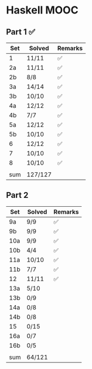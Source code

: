 # Haskell MOOC

## Part 1 ✅

| Set | Solved  | Remarks |
| --- | ------- | ------- |
| 1   | 11/11   | ✅      |
| 2a  | 11/11   | ✅      |
| 2b  | 8/8     | ✅      |
| 3a  | 14/14   | ✅      |
| 3b  | 10/10   | ✅      |
| 4a  | 12/12   | ✅      |
| 4b  | 7/7     | ✅      |
| 5a  | 12/12   | ✅      |
| 5b  | 10/10   | ✅      |
| 6   | 12/12   | ✅      |
| 7   | 10/10   | ✅      |
| 8   | 10/10   | ✅      |
|     |         |         |
| sum | 127/127 |         |

## Part 2

| Set | Solved | Remarks |
| --- | ------ | ------- |
| 9a  | 9/9    | ✅      |
| 9b  | 9/9    | ✅      |
| 10a | 9/9    | ✅      |
| 10b | 4/4    | ✅      |
| 11a | 10/10  | ✅      |
| 11b | 7/7    | ✅      |
| 12  | 11/11  | ✅      |
| 13a | 5/10   |         |
| 13b | 0/9    |         |
| 14a | 0/8    |         |
| 14b | 0/8    |         |
| 15  | 0/15   |         |
| 16a | 0/7    |         |
| 16b | 0/5    |         |
|     |        |         |
| sum | 64/121 |         |
